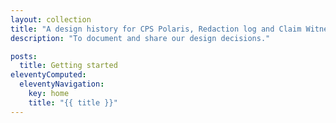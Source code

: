 ```yaml
---
layout: collection
title: "A design history for CPS Polaris, Redaction log and Claim Witness Expenses"
description: "To document and share our design decisions."

posts:
  title: Getting started
eleventyComputed:
  eleventyNavigation:
    key: home
    title: "{{ title }}"
---
```

